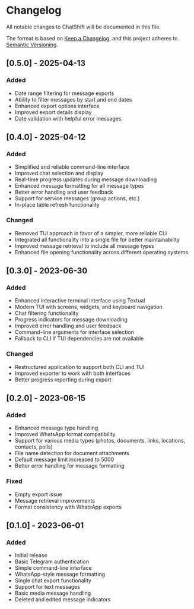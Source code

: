 # Changelog

All notable changes to ChatShift will be documented in this file.

The format is based on [Keep a Changelog](https://keepachangelog.com/en/1.0.0/),
and this project adheres to [Semantic Versioning](https://semver.org/spec/v2.0.0.html).

## [0.5.0] - 2025-04-13

### Added
- Date range filtering for message exports
- Ability to filter messages by start and end dates
- Enhanced export options interface
- Improved export details display
- Date validation with helpful error messages

## [0.4.0] - 2025-04-12

### Added
- Simplified and reliable command-line interface
- Improved chat selection and display
- Real-time progress updates during message downloading
- Enhanced message formatting for all message types
- Better error handling and user feedback
- Support for service messages (group actions, etc.)
- In-place table refresh functionality

### Changed
- Removed TUI approach in favor of a simpler, more reliable CLI
- Integrated all functionality into a single file for better maintainability
- Improved message retrieval to include all message types
- Enhanced file opening functionality across different operating systems

## [0.3.0] - 2023-06-30

### Added
- Enhanced interactive terminal interface using Textual
- Modern TUI with screens, widgets, and keyboard navigation
- Chat filtering functionality
- Progress indicators for message downloading
- Improved error handling and user feedback
- Command-line arguments for interface selection
- Fallback to CLI if TUI dependencies are not available

### Changed
- Restructured application to support both CLI and TUI
- Improved exporter to work with both interfaces
- Better progress reporting during export

## [0.2.0] - 2023-06-15

### Added
- Enhanced message type handling
- Improved WhatsApp format compatibility
- Support for various media types (photos, documents, links, locations, contacts, polls)
- File name detection for document attachments
- Default message limit increased to 5000
- Better error handling for message formatting

### Fixed
- Empty export issue
- Message retrieval improvements
- Format consistency with WhatsApp exports

## [0.1.0] - 2023-06-01

### Added
- Initial release
- Basic Telegram authentication
- Simple command-line interface
- WhatsApp-style message formatting
- Single chat export functionality
- Support for text messages
- Basic media message handling
- Deleted and edited message indicators
